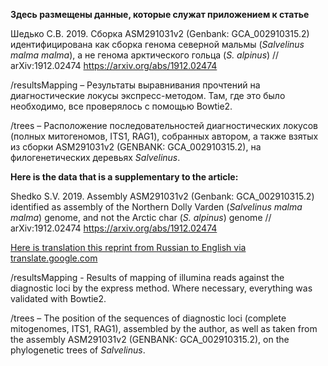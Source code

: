 **Здесь размещены данные, которые служат приложением к статье**

Шедько С.В. 2019. Сборка ASM291031v2 (Genbank: GCA_002910315.2) идентифицирована как сборка генома северной мальмы (*Salvelinus malma malma*), а не генома арктического гольца (*S. alpinus*) // arXiv:1912.02474 
https://arxiv.org/abs/1912.02474

/resultsMapping – Результаты выравнивания прочтений на диагностические локусы экспресс-методом. Там, где это было необходимо, все проверялось с помощью Bowtie2.

/trees – Расположение последовательностей диагностических локусов (полных митогеномов, ITS1, RAG1), собранных автором, а также взятых из сборки ASM291031v2 (GENBANK: GCA_002910315.2), на филогенетических деревьях *Salvelinus*.





**Here is the data that is a supplementary to the article:**

Shedko S.V. 2019. Assembly ASM291031v2 (Genbank: GCA_002910315.2) identified as assembly of the Northern Dolly Varden (*Salvelinus malma malma*) genome, and not the Arctic char (*S. alpinus*) genome // arXiv:1912.02474
https://arxiv.org/abs/1912.02474
 
[Here is translation this reprint from Russian to English via translate.google.com](https://translate.google.com/translate?hl=ru&sl=ru&tl=en&u=https://arxiv.org/pdf/1912.02474.pdf) 

/resultsMapping - Results of mapping of illumina reads against the diagnostic loci by the express method. Where necessary, everything was validated with Bowtie2.

/trees – The position of the sequences of diagnostic loci (complete mitogenomes, ITS1, RAG1), assembled by the author, as well as taken from the assembly ASM291031v2 (GENBANK: GCA_002910315.2), on the phylogenetic trees of *Salvelinus*.

